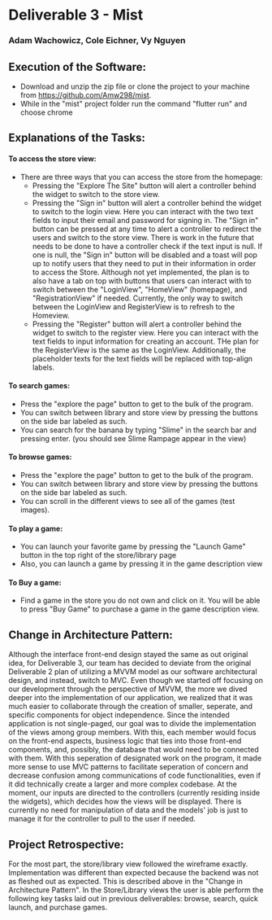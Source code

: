 # Deliverable 3 - Mist
### Adam Wachowicz, Cole Eichner, Vy Nguyen

## Execution of the Software:
* Download and unzip the zip file or clone the project to your machine from https://github.com/Amw298/mist.
* While in the "mist" project folder run the command "flutter run" and choose chrome


## Explanations of the Tasks:
#### To access the store view:
* There are three ways that you can access the store from the homepage:
    * Pressing the "Explore The Site" button will alert a controller behind the widget to switch to the store view.
    * Pressing the "Sign in" button will alert a controller behind the widget to switch to the login view. Here you can interact with the two text fields to input their email and password for signing in. The "Sign in" button can be pressed at any time to alert a controller to redirect the users and switch to the store view. There is work in the future that needs to be done to have a controller check if the text input is null. If one is null, the "Sign in" button will be disabled and a toast will pop up to notify users that they need to put in their information in order to access the Store. Although not yet implemented, the plan is to also have a tab on top with buttons that users can interact with to switch between the "LoginView", "HomeView" (homepage), and "RegistrationView" if needed. Currently, the only way to switch between the LoginView and RegisterView is to refresh to the Homeview.
    * Pressing the "Register" button will alert a controller behind the widget to switch to the register view. Here you can interact with the text fields to input information for creating an account. THe plan for the RegisterView is the same as the LoginView. Additionally, the placeholder texts for the text fields will be replaced with top-align labels.

#### To search games:
* Press the "explore the page" button to get to the bulk of the program.
* You can switch between library and store view by pressing the buttons on the side bar labeled as such.
* You can search for the banana by typing "Slime" in the search bar and pressing enter. (you should see Slime Rampage appear in the view)

#### To browse games:
* Press the "explore the page" button to get to the bulk of the program.
* You can switch between library and store view by pressing the buttons on the side bar labeled as such.
* You can scroll in the different views to see all of the games (test images).

#### To play a game:
* You can launch your favorite game by pressing the "Launch Game" button in the top right of the store/library page
* Also, you can launch a game by pressing it in the game description view

#### To Buy a game:
* Find a game in the store you do not own and click on it. You will be able to press "Buy Game" to purchase a game in the game description view.


## Change in Architecture Pattern:
Although the interface front-end design stayed the same as out original idea, for Deliverable 3, our team has decided to deviate from the original Deliverable 2 plan of utilizing a MVVM model as our software architectural design, and instead, switch to MVC. Even though we started off focusing on our development through the perspective of MVVM, the more we dived deeper into the implementation of our application, we realized that it was much easier to collaborate through the creation of smaller, seperate, and specific components for object independence. Since the intended application is not single-paged, our goal was to divide the implementation of the views among group members. With this, each member would focus on the front-end aspects, business logic that ties into those front-end components, and, possibly, the database that would need to be connected with them. With this seperation of designated work on the program, it made more sense to use MVC patterns to facilitate seperation of concern and decrease confusion among communications of code functionalities, even if it did technically create a larger and more complex codebase. At the moment, our inputs are directed to the controllers (currently residing inside the widgets), which decides how the views will be displayed. There is currently no need for manipulation of data and the models' job is just to manage it for the controller to pull to the user if needed.

## Project Retrospective:
For the most part, the store/library view followed the wireframe exactly. Implementation was different than expected because the backend was not as fleshed out as expected. This is described above in the "Change in Architecture Pattern". In the Store/Library views the user is able perform the following key tasks laid out in previous deliverables: browse, search, quick launch, and purchase games. 

